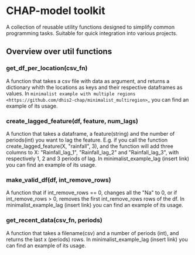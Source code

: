 # CHAP-model toolkit
A collection of reusable utility functions designed to simplify common programming tasks. Suitable for quick integration into various projects.

## Overview over util functions

### get_df_per_location(csv_fn)
A function that takes a csv file with data as argument, and returns a dictionary whith the locations as keys and their respective dataframes as values. In `minimalist example with multiple regions <https://github.com/dhis2-chap/minimalist_multiregion>`_ you can find an example of its usage.

### create_lagged_feature(df, feature, num_lags)
A function that takes a dataframe, a feature(string) and the number of periods(int) you want to lag the feature. E.g. if you call the function create_lagged_feature(X, "rainfall", 3), and the function will add three columns to X: "Rainfall_lag_1", "Rainfall_lag_2" and "Rainfall_lag_3", with respectively 1, 2 and 3 periods of lag. In minimalist_example_lag (insert link) you can find an example of its usage.

### make_valid_df(df, int_remove_rows)
A function that if int_remove_rows == 0, changes all the "Na" to 0, or if int_remove_rows > 0, removes the first int_remove_rows rows of the df.  In minimalist_example_lag (insert link) you can find an example of its usage.


### get_recent_data(csv_fn, periods)
A function that takes a filename(csv) and a number of periods (int), and returns the last x (periods) rows. In minimalist_example_lag (insert link) you can find an example of its usage.
  
